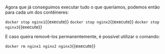 Agora que já conseguimos executar tudo o que queríamos, podemos então para cada um dos contêineres:

`docker stop nginx1`{{execute}}
`docker stop nginx2`{{execute}}
`docker stop nginx3`{{execute}}

E caso queira removê-los permanentemente, é possível utilizar o comando:

`docker rm nginx1 nginx2 nginx3`{{execute}}